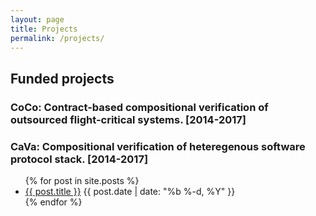```yaml
---
layout: page
title: Projects
permalink: /projects/
---
```


## Funded projects

### CoCo: Contract-based compositional verification of outsourced flight-critical systems. [2014-2017]


### CaVa: Compositional verification of heteregenous software protocol stack. [2014-2017]



  <ul class="posts">
        {% for post in site.posts %}
        <li>
            <a class="post-link" href="{{ post.url | prepend: site.baseurl }}">{{ post.title }}</a>
            <span class="posted-date">{{ post.date | date: "%b %-d, %Y" }}</span>
        </li>
        {% endfor %}
    </ul>




[ames]: www.nasa.gov/centers/ames/
[twitter]: https://www.twitter.com/teme
[linkedin]: www.linkedin.com/in/temesghen/
[bitbucket]: https://bitbucket.org/lememta
[rse]: www.ti.arc.nasa.gov/tech/rse/
[mine]: www.ti.arc.nasa.gov/profile/tkahsaia/
[cmu]: www.cmu.edu/silicon-valley/
